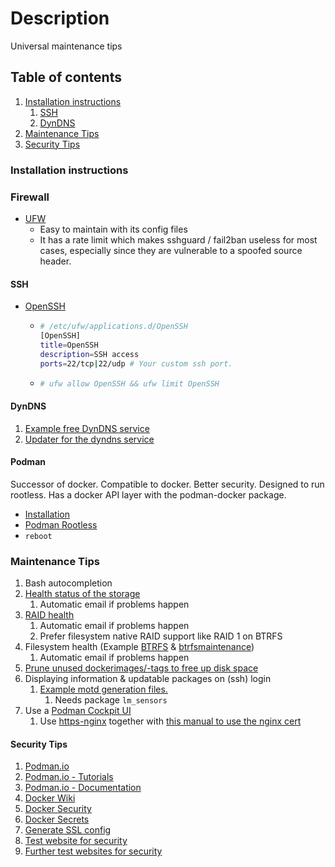 # Description

Universal maintenance tips

## Table of contents

1. [Installation instructions](#installation-instructions)
    1. [SSH](#ssh)
    1. [DynDNS](#dyndns)
1. [Maintenance Tips](#maintenance-tips)
1. [Security Tips](#security-tips)

### Installation instructions

### Firewall

- [UFW](https://wiki.archlinux.org/title/Uncomplicated_Firewall)
    - Easy to maintain with its config files
    - It has a rate limit which makes sshguard / fail2ban useless for most cases, especially since they are vulnerable
      to a spoofed source header.

#### SSH

- [OpenSSH](https://wiki.archlinux.org/title/OpenSSH)
    - ```bash
      # /etc/ufw/applications.d/OpenSSH
      [OpenSSH]
      title=OpenSSH
      description=SSH access
      ports=22/tcp|22/udp # Your custom ssh port.
      ```
    - ```bash
      # ufw allow OpenSSH && ufw limit OpenSSH
      ```

#### DynDNS

1. [Example free DynDNS service](https://freedns.afraid.org/)
1. [Updater for the dyndns service](examples/dyndns)

#### Podman

Successor of docker. Compatible to docker. Better security. Designed to run rootless. Has a docker API layer with the
podman-docker package.

- [Installation](https://podman.io/)
- [Podman Rootless](https://github.com/containers/podman/blob/main/docs/tutorials/rootless_tutorial.md)
- `reboot`

### Maintenance Tips

1. Bash autocompletion
2. [Health status of the storage](https://wiki.archlinux.org/title/S.M.A.R.T.)
    1. Automatic email if problems happen
3. [RAID health](https://wiki.archlinux.org/title/RAID#RAID_Maintenance)
    1. Automatic email if problems happen
    2. Prefer filesystem native RAID support like RAID 1 on BTRFS
4. Filesystem health (Example [BTRFS](https://wiki.archlinux.org/title/btrfs)
   & [btrfsmaintenance](https://aur.archlinux.org/packages/btrfsmaintenance/))
    1. Automatic email if problems happen
5. [Prune unused dockerimages/-tags to free up disk space](examples/podman/prune)
6. Displaying information & updatable packages on (ssh) login
    1. [Example motd generation files.](examples/motd)
        1. Needs package `lm_sensors`
7. Use a [Podman Cockpit UI](https://github.com/cockpit-project/cockpit-podman)
    1. Use [https-nginx](../../container/services/https/README.md) together
       with [this manual to use the nginx cert](https://github.com/cockpit-project/cockpit/wiki/Proxying-Cockpit-over-nginx)

#### Security Tips

1. [Podman.io](https://podman.io/)
1. [Podman.io - Tutorials](https://docs.podman.io/en/latest/Tutorials.html)
1. [Podman.io - Documentation](https://docs.podman.io/en/latest/)
1. [Docker Wiki](https://docs.docker.com/)
1. [Docker Security](https://docs.docker.com/engine/security/)
1. [Docker Secrets](https://docs.docker.com/engine/swarm/secrets/)
1. [Generate SSL config](https://ssl-config.mozilla.org/)
1. [Test website for security](https://www.ssllabs.com/ssltest/)
1. [Further test websites for security](https://geekflare.com/de/ssl-test-certificate/)
